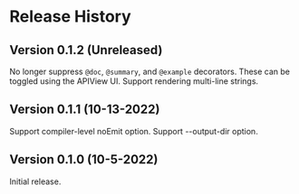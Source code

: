 # Release History

## Version 0.1.2 (Unreleased)
No longer suppress `@doc`, `@summary`, and `@example` decorators. These can be toggled using the APIView UI.
Support rendering multi-line strings.

## Version 0.1.1 (10-13-2022)
Support compiler-level noEmit option.
Support --output-dir option.

## Version 0.1.0 (10-5-2022)
Initial release.